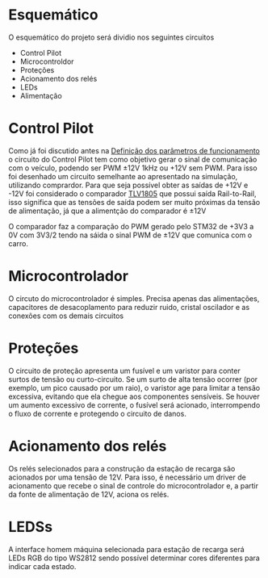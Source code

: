# Esquemático

O esquemático do projeto será dividio nos seguintes circuitos

- Control Pilot
- Microcontroldor
- Proteções
- Acionamento dos relés
- LEDs
- Alimentação

# Control Pilot

Como já foi discutido antes na [Definição dos parâmetros de funcionamento](Definição%20dos%20parâmetros%20de%20funcionamento.md) o circuito do Control Pilot tem como objetivo gerar o sinal de comunicação com o veículo, podendo ser PWM ±12V 1kHz ou +12V sem PWM. Para isso foi desenhado um circuito semelhante ao apresentado na simulação, utilizando comprardor. Para que seja possível obter as saídas de +12V e -12V foi considerado o comparador [TLV1805](https://www.ti.com/lit/ds/symlink/tlv1805-q1.pdf?ts=1729874561037&ref_url=https%253A%252F%252Fbr.mouser.com%252F) que possui saída Rail-to-Rail, isso significa que as tensões de saída podem ser muito próximas da tensão de alimentação, já que a alimentção do comparador é ±12V


O comparador faz a comparação do PWM gerado pelo STM32 de +3V3 a 0V com 3V3/2 tendo na sáida o sinal PWM de ±12V que comunica com o carro.

# Microcontrolador

O circuto do microcontrolador é simples. Precisa apenas das alimentações, capacitores de desacoplamento para reduzir ruido, cristal oscilador e as conexões com os demais circuitos

# Proteções

O circuito de proteção apresenta um fusível e um varistor para conter surtos de tensão ou curto-circuito. Se um surto de alta tensão ocorrer (por exemplo, um pico causado por um raio), o varistor age para limitar a tensão excessiva, evitando que ela chegue aos componentes sensíveis. Se houver um aumento excessivo de corrente, o fusível será acionado, interrompendo o fluxo de corrente e protegendo o circuito de danos.

# Acionamento dos relés

Os relés selecionados para a construção da estação de recarga são acionados por uma tensão de 12V. Para isso, é necessário um driver de acionamento que recebe o sinal de controle do microcontrolador e, a partir da fonte de alimentação de 12V, aciona os relés.

# LEDSs

A interface homem máquina selecionada para estação de recarga será LEDs RGB do tipo WS2812 sendo possível determinar cores diferentes para indicar cada estado.
